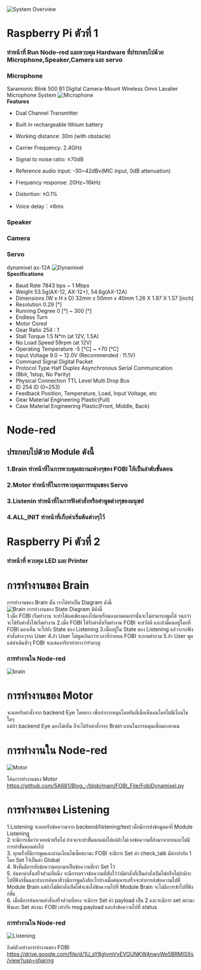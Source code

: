 ![System Overview](https://user-images.githubusercontent.com/46487715/109979637-ae88c300-7d31-11eb-89a2-efba68d0a19a.png) 
# Raspberry Pi ตัวที่ 1   
### ทำหน้าที่ Run Node-red และควบคุม Hardware ที่ประกอบไปด้วย Microphone,Speaker,Camera และ servo  
### Microphone
Saramonic Blink 500 B1 Digital Camera-Mount Wireless Omni Lavalier Microphone System
![Microphone](https://user-images.githubusercontent.com/46487715/110540059-99100080-8158-11eb-997d-2acbfc5e8ee9.jpg)  
 **Features**

- Dual Channel Transmitter

- Built in rechargeable lithium battery

- Working distance: 30m (with obstacle)

- Carrier Frequency: 2.4GHz

- Signal to noise ratio: ≥70dB

- Reference audio input: -30~42dBv(MIC input, 0dB attenuation)

- Frequency response: 20Hz~16kHz

- Distortion: ≤0.1%

- Voice delay：≤6ms
### Speaker  
### Camera  
### Servo  
dynamixel ax-12A
![Dynamixel](https://user-images.githubusercontent.com/46487715/110541907-f7d67980-815a-11eb-9746-f65368126baa.jpeg)  
**Specifications**
- Baud Rate	7843 bps ~ 1 Mbps
- Weight	53.5g(AX-12, AX-12+), 54.6g(AX-12A)
- Dimensions (W x H x D)	32mm x 50mm x 40mm 1.26 X 1.97 X 1.57 [inch]
- Resolution	0.29 [°]
- Running Degree	0 [°] ~ 300 [°]
- Endless Turn
- Motor	Cored
- Gear Ratio	254 : 1
- Stall Torque	1.5 N*m (at 12V, 1.5A)
- No Load Speed	59rpm (at 12V)
- Operating Temperature	-5 [°C] ~ +70 [°C]
- Input Voltage	9.0 ~ 12.0V (Recommended : 11.1V)
- Command Signal	Digital Packet
- Protocol Type	Half Duplex Asynchronous Serial Communication
- (8bit, 1stop, No Parity)
- Physical Connection	TTL Level Multi Drop Bus
- ID	254 ID (0~253)
- Feedback	Position, Temperature, Load, Input Voltage, etc
- Gear Material	Engineering Plastic(Full)
- Case Material	Engineering Plastic(Front, Middle, Back)
# Node-red
## ประกอบไปด้วย Module ดังนี้  
### 1.Brain ทำหน้าที่ในการควบคุมสถานะต่างๆของ FOBI ให้เป็นลำดับขั้นตอน  
### 2.Motor ทำหน้าที่ในการควบคุมการหมุนของ Servo  
### 3.Listenin ทำหน้าที่ในการฟังคำสั่งหรือคำพูดต่างๆของมนุษย์  
### 4.ALL_INIT ทำหน้าที่เก็บค่าเริ่มต้นต่างๆไว้  

# Raspberry Pi ตัวที่ 2  
### ทำหน้าที่ ควบคุม LED และ Printer



# การทำงานของ Brain  
 การทำงานของ Brain นั้น เราได้ทำเป็น Diagram ดังนี้  
 ![Brain](https://user-images.githubusercontent.com/46487715/110239785-547b3e00-7f7b-11eb-8561-b4a6c58fd64d.PNG)
 การทำงานของ State Diagram มีดังนี้  
   1.เมื่อ FOBI เริ่มทำงาน จะทำได้แค่เพียงมองไปมาหรือมองตามคนเท่านั้นจะไม่สามารถพูดได้ จนกว่าจะได้รับคำสั่งให้เริ่มทำงาน
   2.เมื่อ FOBI ได้รับคำสั่งเริ่มทำงาน  FOBI จะสวัสดี และถ้ามีคนอยู่โดยที่ FOBI มองเห็น จะไปยัง State ของ Listening
   3.เมื่ออยู่ใน State ของ Listening แล้วจะรอฟังคำสั่งต่างๆจาก User
   4.ถ้า User ไม่พูดเกินกว่าเวลาที่กำหนด  FOBI จะถามคำถาม
   5.ถ้า User พูดแต่คำเดิมซ้ำๆ FOBI จะแสดงกริยาท่าทางว่ารำคาญ
 ### การทำงานใน Node-red
 ![brain](https://user-images.githubusercontent.com/46487715/110452421-beb8ed80-80f7-11eb-9e95-6e54d220d2a6.png) 

# การทำงานของ Motor
 จะคอยรับคำสั่งจาก backend Eye โดยตรง เพื่อทำการหมุนโดยทันที่เมื่อเห็นคนโดยไม่มีเงื่อนไขใดๆ  
 แต่ถ้า backend Eye มองไม่เห็น ก็จะได้รับคำสั่งจาก Brain แทนในการหมุนเพื่อมองหาคน  
 
 # การทำงานใน Node-red
 ![Motor](https://user-images.githubusercontent.com/46487715/110451874-376b7a00-80f7-11eb-8f99-8a60b0a7e5c8.png)
 
 โค้ดการทำงานของ Motor https://github.com/5A681/Blog_-/blob/main/FOBI_File/FobiDynamixel.py

# การทำงานของ Listening  
1.Listening จะคอยรับข้อความจาก backend/listening/text เมื่อมีการส่งข้อมูลมาที่ Module Listening   
2.จะมีการเช็คว่าเจอหน้าหรือไม่ ถ้าเจอจะทำขั้นตอนต่อไปแต่ถ้าไม่เจอข้อความที่ส่งมาจะหายและไม่มีการทำขั้นตอนต่อไป  
3. ทุกครั้งที่มีการพูดและผ่านเงื่อนไขเช็คสถานะ FOBI จะมีการ Set ค่า check_talk มีค่าเท่ากับ 1 โดย Set ไว้เป็นค่า Global  
4. ฟังชั่นมีการสับข้อความออกมาเป็นข้อความที่เรา Set ไว้   
5. ค้นหาคำสั่งเสร็จส่วนที่หนึ่ง จะมีการตรวจข้อความที่สับไว้ว่ามีคำสั่งที่เป็นคำสั่งเปิดไฟหรือไม่ถ้ามีจะไปที่ฟังก์ชั่นและทำการค้นหาสีว่ามีการพูดถึงสีอะไรบ้างเมื่อค้นหารเสร็จจะทำการส่งข้อความไปที่ Module Brain แต่ถ้าไม่มีคำสั่งเปิดไฟจะส่งไปข้อความไปที่ Module Brain จะไม่มีการเข้าไปที่ฟังก์ชั่น  
6. เมื่อมีการค้นหานคำสั่งเสร็จส่วนที่สอง จะมีการ Set ค่า payload เป็น 2 และจะมีการ set สถานะฟังและ Set สถานะ FOBI เท่ากับ msg.payload และส่งข้อความไปที่ status   
   
  
   ### การทำงานใน Node-red
  ![Listening](https://user-images.githubusercontent.com/46487715/110457692-7dc3d780-80fd-11eb-96b5-d3f30aae8b80.png)
  
ลิงค์ตัวอย่างการทำงานของ FOBI   
 https://drive.google.com/file/d/1U_sY8gIvmVyEVGUNKW4nwyWe5BRMISXs/view?usp=sharing
